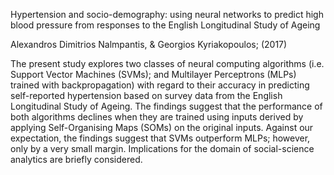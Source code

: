 Hypertension and socio-demography: using neural networks to predict high blood pressure from 
responses to the English Longitudinal Study of Ageing

Alexandros Dimitrios Nalmpantis, & Georgios Kyriakopoulos; (2017)

The present study explores two classes of neural computing algorithms 
(i.e. Support Vector Machines (SVMs); and Multilayer Perceptrons (MLPs) trained with 
backpropagation) with regard to their accuracy in predicting self-reported hypertension 
based on survey data from the English Longitudinal Study of Ageing. The findings 
suggest that the performance of both algorithms declines when they are trained using 
inputs derived by applying Self-Organising Maps (SOMs) on the original inputs. Against 
our expectation, the findings suggest that SVMs outperform MLPs; however, only by a very 
small margin. Implications for the domain of social-science analytics are briefly considered.